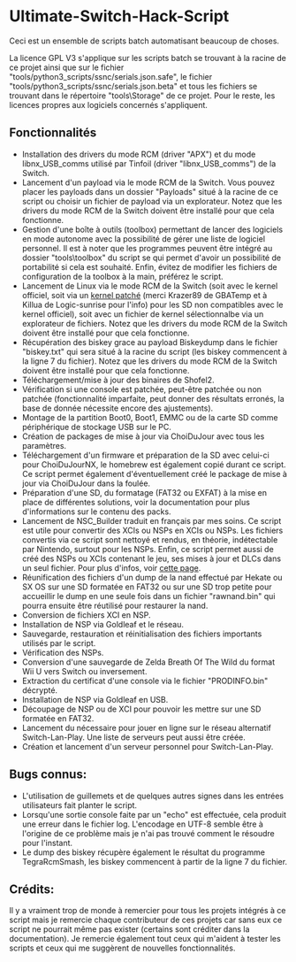 # Ultimate-Switch-Hack-Script

Ceci est un ensemble de scripts batch automatisant beaucoup de choses.

La licence GPL V3 s'applique sur les scripts batch se trouvant à la racine de ce projet ainsi que sur le fichier "tools/python3_scripts/ssnc/serials.json.safe", le fichier "tools/python3_scripts/ssnc/serials.json.beta" et tous les fichiers se trouvant dans le répertoire "tools\Storage" de ce projet. Pour le reste, les licences propres aux logiciels concernés s'appliquent.

## Fonctionnalités

* Installation des drivers du mode RCM (driver "APX") et du mode libnx_USB_comms utilisé par Tinfoil (driver "libnx_USB_comms") de la Switch.
* Lancement d'un payload via le mode RCM de la Switch. Vous pouvez placer les payloads dans un dossier "Payloads" situé à la racine de ce script ou choisir un fichier de payload via un explorateur. Notez que les drivers du mode RCM de la Switch doivent être installé pour que cela fonctionne.
* Gestion d'une boîte à outils (toolbox) permettant de lancer des logiciels en mode autonome avec la possibilité de gérer une liste de logiciel personnel. Il est à noter que les programmes peuvent être intégré au dossier "tools\toolbox" du script se qui permet d'avoir un possibilité de portabilité si cela est souhaité. Enfin, évitez de modifier les fichiers de configuration de la toolbox à la main, préférez le script.
* Lancement de Linux via le mode RCM de la Switch (soit avec le kernel officiel, soit via un [kernel patché](https://gbatemp.net/attachments/image-gz-zip.121538/) (merci Krazer89 de GBATemp et à Killua de Logic-sunrise pour l'info) pour les SD non compatibles avec le kernel officiel), soit avec un fichier de kernel sélectionnalbe via un explorateur de fichiers. Notez que les drivers du mode RCM de la Switch doivent être installé pour que cela fonctionne.
* Récupération des biskey grace au payload Biskeydump dans le fichier "biskey.txt" qui sera situé à la racine du script (les biskey commencent à la ligne 7 du fichier). Notez que les drivers du mode RCM de la Switch doivent être installé pour que cela fonctionne.
* Téléchargement/mise à jour des binaires de Shofel2.
* Vérification si une console est patchée, peut-être patchée ou non patchée (fonctionnalité imparfaite, peut donner des résultats erronés, la base de donnée nécessite encore des ajustements).
* Montage de la partition Boot0, Boot1, EMMC ou de la carte SD comme périphérique de stockage USB sur le PC.
* Création de packages de mise à jour via ChoiDuJour avec tous les paramètres.
* Téléchargement d'un firmware et préparation de la SD avec celui-ci pour ChoiDuJourNX, le homebrew est également copié durant ce script. Ce script permet également d'éventuellement  créé le package de mise à jour via ChoiDuJour dans la foulée.
* Préparation d'une SD, du formatage (FAT32 ou EXFAT) à la mise en place de différentes solutions, voir la documentation pour plus d'informations sur le contenu des packs.
* Lancement de NSC_Builder traduit en français par mes soins. Ce script est utile pour convertir des XCIs ou NSPs en XCIs ou NSPs. Les fichiers convertis via ce script sont nettoyé et rendus, en théorie, indétectable par Nintendo, surtout pour les NSPs. Enfin, ce script permet aussi de créé des NSPs ou XCIs contenant le jeu, ses mises à jour et DLCs dans un seul fichier. Pour plus d'infos, voir [cette page](https://github.com/julesontheroad/NSC_BUILDER).
* Réunification des fichiers d'un dump de la nand effectué par Hekate ou SX OS sur une SD formatée en FAT32 ou sur une SD trop petite pour accueillir le dump en une seule fois dans un fichier "rawnand.bin" qui pourra ensuite être réutilisé pour restaurer la nand.
* Conversion de fichiers XCI en NSP.
* Installation de NSP via Goldleaf et le réseau.
* Sauvegarde, restauration et réinitialisation des fichiers importants utilisés par le script.
* Vérification des NSPs.
* Conversion d'une sauvegarde de Zelda Breath Of The Wild du format Wii U vers Switch ou inversement.
* Extraction du certificat d'une console via le fichier "PRODINFO.bin" décrypté.
* Installation de NSP via Goldleaf en USB.
* Découpage de NSP ou de XCI pour pouvoir les mettre sur une SD formatée en FAT32.
* Lancement du nécessaire pour jouer en ligne sur le réseau alternatif Switch-Lan-Play. Une liste de serveurs peut aussi être créée.
* Création et lancement d'un serveur personnel pour Switch-Lan-Play.

## Bugs connus:

* L'utilisation de guillemets et de quelques autres signes dans les entrées utilisateurs fait planter le script.
* Lorsqu'une sortie console faite par un "echo" est effectuée, cela produit une erreur dans le fichier log. L'encodage en UTF-8 semble être à l'origine de ce problème mais je n'ai pas trouvé comment le résoudre pour l'instant.
* Le dump des biskey récupère également le résultat du programme TegraRcmSmash, les biskey commencent à partir de la ligne 7 du fichier.

## Crédits:

Il y a vraiment trop de monde à remercier pour tous les projets intégrés à ce script mais je remercie chaque contributeur de ces projets car sans eux ce script ne pourrait même pas exister (certains sont créditer dans la documentation). Je remercie également tout ceux qui m'aident à tester les scripts et ceux qui me suggèrent de nouvelles fonctionnalités.